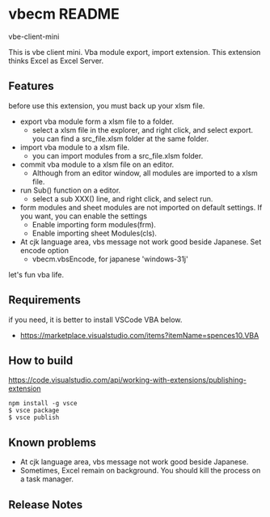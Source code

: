 # vbecm README

vbe-client-mini

This is vbe client mini.
Vba module export, import extension.
This extension thinks Excel as Excel Server.

## Features

before use this extension, you must back up your xlsm file.

* export vba module form a xlsm file to a folder.
  * select a xlsm file in the explorer, and right click, and select export.
  you can find a src_file.xlsm folder at the same folder.
* import vba module to a xlsm file.
  * you can import modules from a src_file.xlsm folder.
* commit vba module to a xlsm file on an editor.
  * Although from an editor window, all modules are imported to a xlsm file.
* run Sub() function on a editor.
  * select a sub XXX() line, and right click, and select run.
* form modules and sheet modules are not imported on default settings. If you want, you can enable the settings
  * Enable importing form modules(frm).
  * Enable importing sheet Modules(cls). 
* At cjk language area, vbs message not work good beside Japanese. Set encode option
  * vbecm.vbsEncode, for japanese 'windows-31j'

let's fun vba life.


## Requirements

if you need, it is better to install VSCode VBA below.
* https://marketplace.visualstudio.com/items?itemName=spences10.VBA


## How to build

https://code.visualstudio.com/api/working-with-extensions/publishing-extension

```
npm install -g vsce
$ vsce package
$ vsce publish
```

## Known problems

* At cjk language area, vbs message not work good beside Japanese.
* Sometimes, Excel remain on background. You should kill the process on a task manager.

## Release Notes

